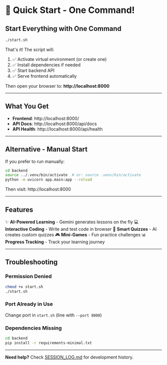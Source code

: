# 🚀 Quick Start - One Command!

## Start Everything with One Command

```bash
./start.sh
```

That's it! The script will:
1. ✅ Activate virtual environment (or create one)
2. ✅ Install dependencies if needed
3. ✅ Start backend API
4. ✅ Serve frontend automatically

Then open your browser to: **http://localhost:8000**

---

## What You Get

- **Frontend**: http://localhost:8000/
- **API Docs**: http://localhost:8000/api/docs
- **API Health**: http://localhost:8000/api/health

---

## Alternative - Manual Start

If you prefer to run manually:

```bash
cd backend
source ../.venv/bin/activate  # or: source .venv/bin/activate
python -m uvicorn app.main:app --reload
```

Then visit: http://localhost:8000

---

## Features

✨ **AI-Powered Learning** - Gemini generates lessons on the fly
💻 **Interactive Coding** - Write and test code in browser
🎯 **Smart Quizzes** - AI creates custom quizzes
🎮 **Mini-Games** - Fun practice challenges
📊 **Progress Tracking** - Track your learning journey

---

## Troubleshooting

### Permission Denied
```bash
chmod +x start.sh
./start.sh
```

### Port Already in Use
Change port in `start.sh` (line with `--port 8000`)

### Dependencies Missing
```bash
cd backend
pip install -r requirements-minimal.txt
```

---

**Need help?** Check [SESSION_LOG.md](SESSION_LOG.md) for development history.
